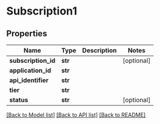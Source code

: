 # Subscription1

## Properties
Name | Type | Description | Notes
------------ | ------------- | ------------- | -------------
**subscription_id** | **str** |  | [optional] 
**application_id** | **str** |  | 
**api_identifier** | **str** |  | 
**tier** | **str** |  | 
**status** | **str** |  | [optional] 

[[Back to Model list]](../README.md#documentation-for-models) [[Back to API list]](../README.md#documentation-for-api-endpoints) [[Back to README]](../README.md)


